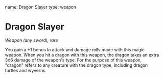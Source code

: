 name: Dragon Slayer
type: weapon

# Dragon Slayer
_Weapon (any sword), rare_

You gain a +1 bonus to attack and damage rolls made with this magic weapon.
When you hit a dragon with this weapon, the dragon takes an extra 3d6 damage of the weapon's type. For the purpose of this weapon, "dragon" refers to any creature with the dragon type, including dragon turtles and wyverns.
